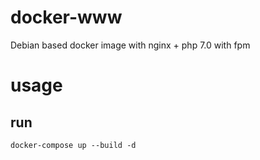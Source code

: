 # docker-www
Debian based docker image with nginx + php 7.0 with fpm

# usage

## run
```
docker-compose up --build -d
```
